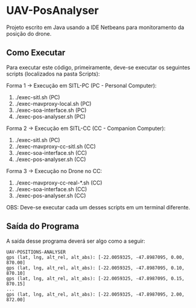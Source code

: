 # UAV-PosAnalyser

Projeto escrito em Java usando a IDE Netbeans para monitoramento da posição do drone.

## Como Executar

Para executar este código, primeiramente, deve-se executar os seguintes scripts (localizados na pasta Scripts):

Forma 1 -> Execução em SITL-PC (PC - Personal Computer):

1. ./exec-sitl.sh                  (PC)
2. ./exec-mavproxy-local.sh        (PC)
3. ./exec-soa-interface.sh         (PC)
4. ./exec-pos-analyser.sh          (PC)

Forma 2 -> Execução em SITL-CC (CC - Companion Computer):

1. ./exec-sitl.sh                  (PC)
2. ./exec-mavproxy-cc-sitl.sh      (CC)
3. ./exec-soa-interface.sh         (CC)
4. ./exec-pos-analyser.sh          (CC)

Forma 3 -> Execução no Drone no CC:

1. ./exec-mavproxy-cc-real-*.sh    (CC)
2. ./exec-soa-interface.sh         (CC)
3. ./exec-pos-analyser.sh          (CC)

OBS: Deve-se executar cada um desses scripts em um terminal diferente.

## Saída do Programa

A saída desse programa deverá ser algo como a seguir:

```
UAV-POSITIONS-ANALYSER
gps (lat, lng, alt_rel, alt_abs): [-22.0059325, -47.8987095, 0.00, 870.00]
gps (lat, lng, alt_rel, alt_abs): [-22.0059325, -47.8987095, 0.10, 870.10]
gps (lat, lng, alt_rel, alt_abs): [-22.0059325, -47.8987095, 0.15, 870.15]
...
gps (lat, lng, alt_rel, alt_abs): [-22.0059325, -47.8987095, 2.00, 872.00]
```
